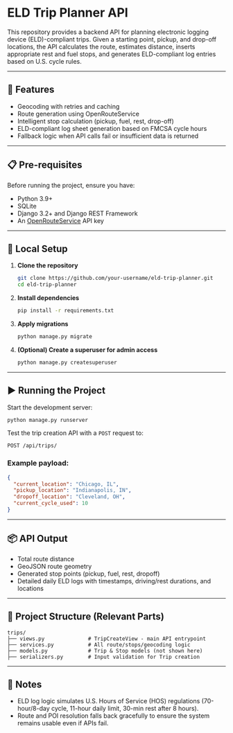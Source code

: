 # ELD Trip Planner API

This repository provides a backend API for planning electronic logging device (ELD)-compliant trips. Given a starting point, pickup, and drop-off locations, the API calculates the route, estimates distance, inserts appropriate rest and fuel stops, and generates ELD-compliant log entries based on U.S. cycle rules.

---

## 🚀 Features

- Geocoding with retries and caching
- Route generation using OpenRouteService
- Intelligent stop calculation (pickup, fuel, rest, drop-off)
- ELD-compliant log sheet generation based on FMCSA cycle hours
- Fallback logic when API calls fail or insufficient data is returned

---

## 📋 Pre-requisites

Before running the project, ensure you have:

- Python 3.9+
- SQLite
- Django 3.2+ and Django REST Framework
- An [OpenRouteService](https://openrouteservice.org/dev/#/signup) API key

---

## 🔧 Local Setup

1. **Clone the repository**

   ```bash
   git clone https://github.com/your-username/eld-trip-planner.git
   cd eld-trip-planner

2. **Install dependencies**

   ```bash
   pip install -r requirements.txt
   ```

3. **Apply migrations**

   ```bash
   python manage.py migrate
   ```

4. **(Optional) Create a superuser for admin access**

   ```bash
   python manage.py createsuperuser
   ```

---

## ▶️ Running the Project

Start the development server:

```bash
python manage.py runserver
```

Test the trip creation API with a `POST` request to:

```
POST /api/trips/
```

### Example payload:

```json
{
  "current_location": "Chicago, IL",
  "pickup_location": "Indianapolis, IN",
  "dropoff_location": "Cleveland, OH",
  "current_cycle_used": 10
}
```

---

## 📦 API Output

* Total route distance
* GeoJSON route geometry
* Generated stop points (pickup, fuel, rest, dropoff)
* Detailed daily ELD logs with timestamps, driving/rest durations, and locations

---

## 📁 Project Structure (Relevant Parts)

```
trips/
├── views.py              # TripCreateView - main API entrypoint
├── services.py           # All route/stops/geocoding logic
├── models.py             # Trip & Stop models (not shown here)
├── serializers.py        # Input validation for Trip creation
```

---

## 📝 Notes

* ELD log logic simulates U.S. Hours of Service (HOS) regulations (70-hour/8-day cycle, 11-hour daily limit, 30-min rest after 8 hours).
* Route and POI resolution falls back gracefully to ensure the system remains usable even if APIs fail.

```
